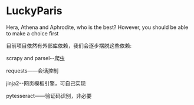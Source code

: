 # LuckyParis
Hera, Athena and Aphrodite, who is the best? However, you should be able to make a choice first



目前项目依然有外部库依赖，我们会逐步摆脱这些依赖:

scrapy and parsel--爬虫

requests——会话控制

jinja2--网页模板引擎，可自己实现

pytesseract——验证码识别，非必要

